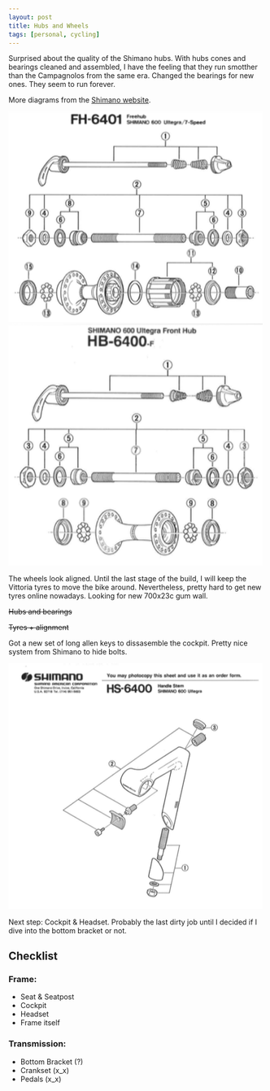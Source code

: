 ```yaml
---
layout: post
title: Hubs and Wheels
tags: [personal, cycling]
---
```


Surprised about the quality of the Shimano hubs. With hubs cones and bearings cleaned and assembled, I have the feeling that they run smotther than the Campagnolos from the same era. Changed the bearings for new ones. They seem to run forever.

More diagrams from the [Shimano website](https://si.shimano.com/#/).

<img src="/images/2021/2021-04-10-FH-6400.png" alt="FH 6400 Free Hub" class="center" width="500px"/>
<img src="/images/2021/2021-04-10-HB-6400.png" alt="HB 6400 Rear Hub" class="center" width="500px"/>

The wheels look aligned. Until the last stage of the build, I will keep the Vittoria tyres to move the bike around. Nevertheless, pretty hard to get new tyres online nowadays. Looking for new 700x23c gum wall.

~~Hubs and bearings~~

~~Tyres + alignment~~

Got a new set of long allen keys to dissasemble the cockpit. Pretty nice system from Shimano to hide bolts.

<img src="/images/2021/2021-04-10-HS-6400.png" alt="HS 6400 Handle Stem" class="center" width="500px"/>

Next step: Cockpit & Headset. Probably the last dirty job until I decided if I dive into the bottom bracket or not.


## Checklist
### Frame:
- Seat & Seatpost
- Cockpit
- Headset
- Frame itself

### Transmission:
- Bottom Bracket (?)
- Crankset (x_x)
- Pedals (x_x)
